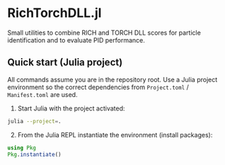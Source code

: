 # RichTorchDLL.jl

Small utilities to combine RICH and TORCH DLL scores for particle identification
and to evaluate PID performance.

## Quick start (Julia project)

All commands assume you are in the repository root. Use a Julia project environment so
the correct dependencies from `Project.toml` / `Manifest.toml` are used.

1. Start Julia with the project activated:

```bash
julia --project=.
```

2. From the Julia REPL instantiate the environment (install packages):

```julia
using Pkg
Pkg.instantiate()
```
